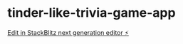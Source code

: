 # tinder-like-trivia-game-app

[Edit in StackBlitz next generation editor ⚡️](https://stackblitz.com/~/github.com/marnelle24/tinder-like-trivia-game-app)
